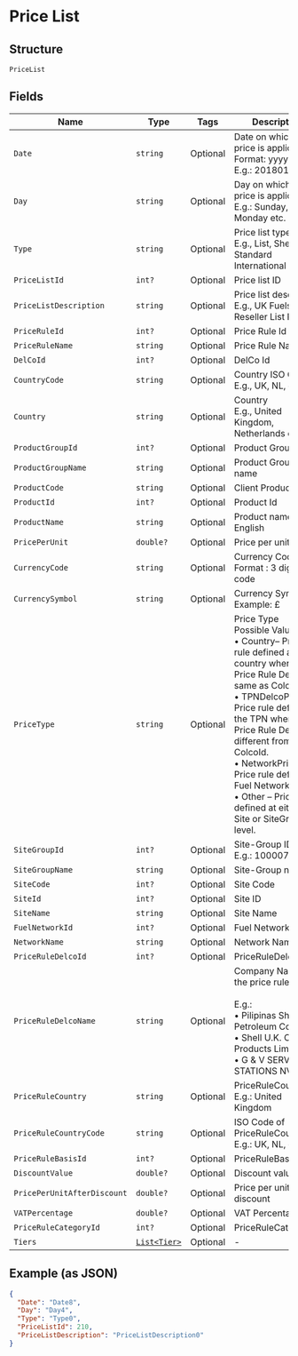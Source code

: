 
# Price List

## Structure

`PriceList`

## Fields

| Name | Type | Tags | Description |
|  --- | --- | --- | --- |
| `Date` | `string` | Optional | Date on which the price is applicable.<br>Format: yyyyMMdd<br>E.g.: 20180131 |
| `Day` | `string` | Optional | Day on which the price is applicable.<br>E.g.: Sunday, Monday etc. |
| `Type` | `string` | Optional | Price list type.<br>E.g., List, Shell Standard International List |
| `PriceListId` | `int?` | Optional | Price list ID |
| `PriceListDescription` | `string` | Optional | Price list description<br>E.g., UK Fuels CRT Reseller List Price |
| `PriceRuleId` | `int?` | Optional | Price Rule Id |
| `PriceRuleName` | `string` | Optional | Price Rule Name |
| `DelCoId` | `int?` | Optional | DelCo Id |
| `CountryCode` | `string` | Optional | Country ISO Code<br>E.g., UK, NL, etc., |
| `Country` | `string` | Optional | Country<br>E.g., United Kingdom, Netherlands etc |
| `ProductGroupId` | `int?` | Optional | Product Group Id |
| `ProductGroupName` | `string` | Optional | Product Group name |
| `ProductCode` | `string` | Optional | Client Product Code |
| `ProductId` | `int?` | Optional | Product Id |
| `ProductName` | `string` | Optional | Product name in English |
| `PricePerUnit` | `double?` | Optional | Price per unit |
| `CurrencyCode` | `string` | Optional | Currency Code.<br>Format : 3 digit ISO code |
| `CurrencySymbol` | `string` | Optional | Currency Symbol<br>Example: £ |
| `PriceType` | `string` | Optional | Price Type<br>Possible Values are:<br>•	Country– Price rule defined at country whereas Price Rule DelcoId same as ColcoId.<br>•	TPNDelcoPrice – Price rule defined in the TPN whereas Price Rule DelcoId is different from ColcoId.<br>•	NetworkPrice – Price rule defined at Fuel Network level.<br>•	Other – Price rule defined at either Site or SiteGroup level. |
| `SiteGroupId` | `int?` | Optional | Site-Group ID<br>E.g.: 100007 |
| `SiteGroupName` | `string` | Optional | Site-Group name |
| `SiteCode` | `int?` | Optional | Site Code |
| `SiteId` | `int?` | Optional | Site ID |
| `SiteName` | `string` | Optional | Site Name |
| `FuelNetworkId` | `int?` | Optional | Fuel Network ID |
| `NetworkName` | `string` | Optional | Network Name |
| `PriceRuleDelcoId` | `int?` | Optional | PriceRuleDelcoId |
| `PriceRuleDelcoName` | `string` | Optional | Company Name of the price rule DelCo.<br><br>E.g.:<br>•	Pilipinas Shell Petroleum Corp<br>•	Shell U.K. Oil Products Limited<br>•	G & V SERVICE STATIONS NV |
| `PriceRuleCountry` | `string` | Optional | PriceRuleCountry<br>E.g.: United Kingdom |
| `PriceRuleCountryCode` | `string` | Optional | ISO Code of PriceRuleCountry<br>E.g.: UK, NL, etc., |
| `PriceRuleBasisId` | `int?` | Optional | PriceRuleBasisId |
| `DiscountValue` | `double?` | Optional | Discount value |
| `PricePerUnitAfterDiscount` | `double?` | Optional | Price per unit after discount |
| `VATPercentage` | `double?` | Optional | VAT Percentage |
| `PriceRuleCategoryId` | `int?` | Optional | PriceRuleCategoryId |
| `Tiers` | [`List<Tier>`](../../doc/models/tier.md) | Optional | - |

## Example (as JSON)

```json
{
  "Date": "Date8",
  "Day": "Day4",
  "Type": "Type0",
  "PriceListId": 210,
  "PriceListDescription": "PriceListDescription0"
}
```

